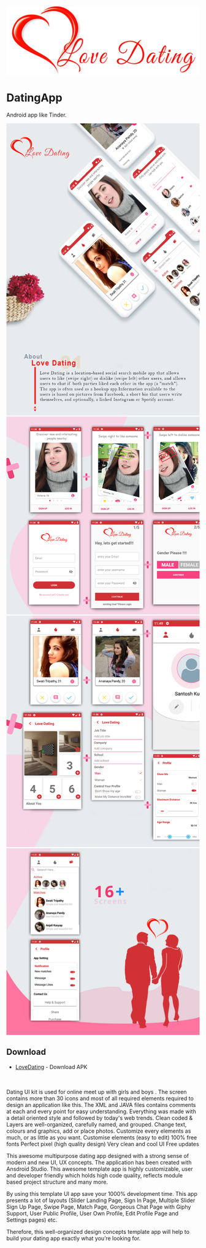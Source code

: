 <img src="screen/Love Dating Logo.png" ></img> 
<br/>
# DatingApp
Android app like Tinder.
<br/>

<img src="screen/screen1.png" ></img> <br/>
<img src="screen/screen2.png" ></img> <br/>
<img src="screen/screen3.png" ></img> <br/>
<img src="screen/screen4.png" ></img> <br/>

## Download

* [LoveDating](https://github.com/quintuslabs/DatingApp/blob/master/lovedating1.1.apk) - Download APK
<br/>

<br/>
Dating UI kit is used for online meet up with girls and boys . The screen contains more than 30 icons and most of all required elements required to design an application like this.
The XML and JAVA files contains comments at each and every point for easy understanding.
Everything was made with a detail oriented style and followed by today's web trends. Clean coded & Layers are well-organized, carefully named, and grouped.
Change text, colours and graphics, add or place photos.
Customize every elements as much, or as little as you want.
Customise elements (easy to edit)
100% free fonts
Perfect pixel (high quality design)
Very clean and cool UI
Free updates

This awesome multipurpose dating app designed with a strong sense of modern and new UI, UX concepts. The application has been created with Ansdroid Studio. This awesome template app is highly customizable, user and developer friendly which holds high code quality, reflects module based project structure and many more.

By using this template UI app save your 1000% development time. This app presents a lot of layouts (Slider Landing Page, Sign In Page, Multiple Slider Sign Up Page, Swipe Page, Match Page, Gorgeous Chat Page with Giphy Support, User Public Profile, User Own Profile, Edit Profile Page and Settings pages) etc. 

Therefore, this well-organized design concepts template app will help to build your dating app exactly what you’re looking for.

